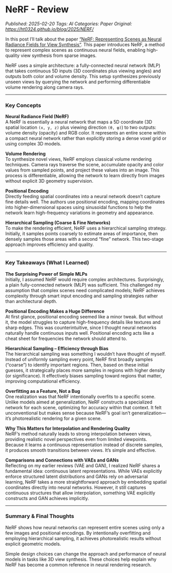 # NeRF - Review
_Published: 2025-02-20_
_Tags: AI_
_Categories: Paper_
_Original: https://ht0324.github.io/blog/2025/NERF/_

<p>In this post I’ll talk about the paper <a href="https://arxiv.org/abs/2003.08934">“NeRF: Representing Scenes as Neural Radiance Fields for View Synthesis”</a>. This paper introduces NeRF, a method to represent complex scenes as continuous neural fields, enabling high-quality view synthesis from sparse images.</p>

<p>NeRF uses a simple architecture: a fully-connected neural network (MLP) that takes continuous 5D inputs (3D coordinates plus viewing angles) and outputs both color and volume density. This setup synthesizes previously unseen views by querying the network and performing differentiable volume rendering along camera rays.</p>

<hr />

<h3 id="key-concepts">Key Concepts</h3>

<p><strong>Neural Radiance Field (NeRF)</strong><br />
A NeRF is essentially a neural network that maps a 5D coordinate (3D spatial location <code class="language-plaintext highlighter-rouge">(x, y, z)</code> plus viewing direction <code class="language-plaintext highlighter-rouge">(θ, φ)</code>) to two outputs: volume density (opacity) and RGB color. It represents an entire scene within a compact neural network rather than explicitly storing a dense voxel grid or using complex 3D models.</p>

<p><strong>Volume Rendering</strong><br />
To synthesize novel views, NeRF employs classical volume rendering techniques. Camera rays traverse the scene, accumulate opacity and color values from sampled points, and project these values into an image. This process is differentiable, allowing the network to learn directly from images without explicit 3D geometry supervision.</p>

<p><strong>Positional Encoding</strong><br />
Directly feeding spatial coordinates into a neural network doesn’t capture fine details well. The authors use positional encoding, mapping coordinates into higher-dimensional spaces using sinusoidal functions to help the network learn high-frequency variations in geometry and appearance.</p>

<p><strong>Hierarchical Sampling (Coarse &amp; Fine Networks)</strong><br />
To make the rendering efficient, NeRF uses a hierarchical sampling strategy. Initially, it samples points coarsely to estimate areas of importance, then densely samples those areas with a second “fine” network. This two-stage approach improves efficiency and quality.</p>

<hr />

<h3 id="key-takeaways-what-i-learned">Key Takeaways (What I Learned)</h3>

<p><strong>The Surprising Power of Simple MLPs</strong><br />
Initially, I assumed NeRF would require complex architectures. Surprisingly, a plain fully-connected network (MLP) was sufficient. This challenged my assumption that complex scenes need complicated models; NeRF achieves complexity through smart input encoding and sampling strategies rather than architectural depth.</p>

<p><strong>Positional Encoding Makes a Huge Difference</strong><br />
At first glance, positional encoding seemed like a minor tweak. But without it, the model struggles to capture high-frequency details like textures and sharp edges. This was counterintuitive, since I thought neural networks naturally handle continuous inputs well. Positional encoding acts like a cheat sheet for frequencies the network should attend to.</p>

<p><strong>Hierarchical Sampling – Efficiency through Bias</strong><br />
The hierarchical sampling was something I wouldn’t have thought of myself. Instead of uniformly sampling every point, NeRF first broadly samples (“coarse”) to identify important regions. Then, based on these initial guesses, it strategically places more samples in regions with higher density (or significance). It effectively biases sampling toward regions that matter, improving computational efficiency.</p>

<p><strong>Overfitting as a Feature, Not a Bug</strong><br />
One realization was that NeRF intentionally overfits to a specific scene. Unlike models aimed at generalization, NeRF constructs a specialized network for each scene, optimizing for accuracy within that context. It felt unconventional but makes sense because NeRF’s goal isn’t generalization—it’s photorealistic rendering for a given scene.</p>

<p><strong>Why This Matters for Interpolation and Rendering Quality</strong><br />
NeRF’s method naturally leads to strong interpolation between views, providing realistic novel perspectives even from limited viewpoints. Because it learns a continuous representation instead of discrete samples, it produces smooth transitions between views. It’s simple and effective.</p>

<p><strong>Comparisons and Connections with VAEs and GANs</strong><br />
Reflecting on my earlier reviews (VAE and GAN), I realized NeRF shares a fundamental idea: continuous latent representations. While VAEs explicitly enforce structured latent distributions and GANs rely on adversarial learning, NeRF takes a more straightforward approach by embedding spatial coordinates directly into neural networks. However, it still captures continuous structures that allow interpolation, something VAE explicitly constructs and GAN achieves implicitly.</p>

<hr />

<h3 id="summary--final-thoughts">Summary &amp; Final Thoughts</h3>
<p>NeRF shows how neural networks can represent entire scenes using only a few images and positional encodings. By intentionally overfitting and employing hierarchical sampling, it achieves photorealistic results without explicit geometric models.</p>

<p>Simple design choices can change the approach and performance of neural models in tasks like 3D view synthesis. These choices help explain why NeRF has become a common reference in neural rendering research.</p>
